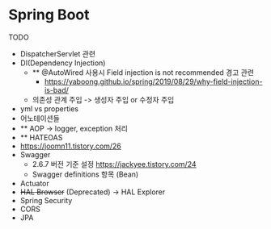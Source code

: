 # Spring Boot 
TODO

+ DispatcherServlet 관련
+ DI(Dependency Injection)
  + ** @AutoWired 사용시 Field injection is not recommended 경고 관련 
    + https://yaboong.github.io/spring/2019/08/29/why-field-injection-is-bad/
  + 의존성 관계 주입 -> 생성자 주입 or 수정자 주입
+ yml vs properties
+ 어노테이션들
+ ** AOP -> logger, exception 처리
+ ** HATEOAS
+ https://joomn11.tistory.com/26
+ Swagger
  + 2.6.7 버전 기준 설정 https://jackyee.tistory.com/24 
  + Swagger definitions 항목 (Bean)
+ Actuator
+ ~~HAL Browser~~ (Deprecated) -> HAL Explorer
+ Spring Security
+ CORS
+ JPA